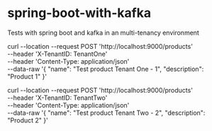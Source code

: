 # spring-boot-with-kafka
Tests with spring boot and kafka in an multi-tenancy environment

curl --location --request POST 'http://localhost:9000/products' \
--header 'X-TenantID: TenantOne' \
--header 'Content-Type: application/json' \
--data-raw '{
    "name": "Test product Tenant One - 1",
    "description": "Product 1"
}'

curl --location --request POST 'http://localhost:9000/products' \
--header 'X-TenantID: TenantTwo' \
--header 'Content-Type: application/json' \
--data-raw '{
    "name": "Test product Tenant Two - 2",
    "description": "Product 2"
}'
